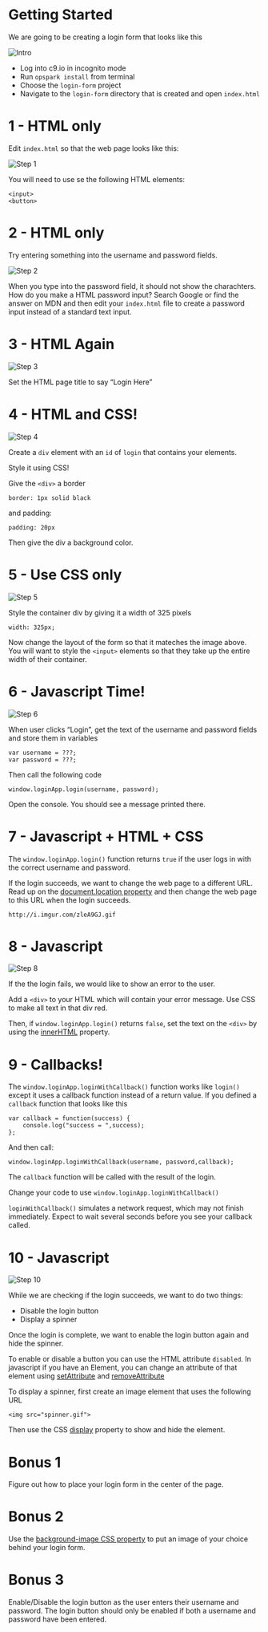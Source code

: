 
# Getting Started

We are going to be creating a login form that looks like this

![Intro](https://raw.githubusercontent.com/OperationSpark/login-form/master/readme-assets/intro.png)

- Log into c9.io in incognito mode
- Run `opspark install` from terminal
- Choose the `login-form` project
- Navigate to the `login-form` directory that is created and open `index.html`

# 1 - HTML only

Edit `index.html` so that the web page looks like this:

![Step 1](https://raw.githubusercontent.com/OperationSpark/login-form/master/readme-assets/step-1.png)

You will need to use se the following HTML elements:

    <input>
    <button>

# 2 - HTML only

Try entering something into the username and password fields.

![Step 2](https://raw.githubusercontent.com/OperationSpark/login-form/master/readme-assets/step-2.png)

When you type into the password field, it should not show the charachters. How do you make a HTML password input? Search Google or find the answer on MDN and then edit your `index.html` file to create a password input instead of a standard text input. 

# 3 - HTML Again

![Step 3](https://raw.githubusercontent.com/OperationSpark/login-form/master/readme-assets/step-3.png)

Set the HTML page title to say “Login Here”

# 4 - HTML and CSS!

![Step 4](https://raw.githubusercontent.com/OperationSpark/login-form/master/readme-assets/step-4.png)

Create a `div` element with an `id` of `login` that contains your elements.

Style it using CSS!

Give the `<div>` a border

    border: 1px solid black

and padding:

    padding: 20px

Then give the div a background color. 

# 5 - Use CSS only

![Step 5](https://raw.githubusercontent.com/OperationSpark/login-form/master/readme-assets/step-5.png)

Style the container div by giving it a width of 325 pixels

    width: 325px;

Now change the layout of the form so that it mateches the image above. You will want to style the `<input>` elements so that they take up the entire
width of their container.

# 6 - Javascript Time!

![Step 6](https://raw.githubusercontent.com/OperationSpark/login-form/master/readme-assets/step-6.png)

When user clicks “Login”, get the text of the username and password fields and store them in variables

    var username = ???;
    var password = ???;

Then call the following code

    window.loginApp.login(username, password);

Open the console. You should see a message printed there.  

# 7 - Javascript + HTML + CSS


The `window.loginApp.login()` function returns `true` if the user logs in with the correct username and password. 

If the login succeeds, we want to change the web page to a different URL. Read up on the [document.location property](https://developer.mozilla.org/en-US/docs/Web/API/Window/location) and then change the web page to this URL when the login succeeds.

    http://i.imgur.com/zleA9GJ.gif

# 8 - Javascript

![Step 8](https://raw.githubusercontent.com/OperationSpark/login-form/master/readme-assets/step-8.png)

If the the login fails, we would like to show an error to the user. 

Add a `<div>` to your HTML which will contain your error message. Use CSS to make all text in that div red. 

Then, if `window.loginApp.login()` returns `false`, set the text on the `<div>` by using the [innerHTML](https://developer.mozilla.org/en-US/docs/Web/API/Element/innerHTML) property. 


# 9 - Callbacks!

The `window.loginApp.loginWithCallback()` function works like `login()` except it uses a callback function instead of a return value. If you defined a `callback` function that looks like this

    var callback = function(success) {
        console.log("success = ",success);
    };

And then call:

    window.loginApp.loginWithCallback(username, password,callback);

The `callback` function will be called with the result of the login. 

Change your code to use `window.loginApp.loginWithCallback()`

`loginWithCallback()` simulates a network request, which may not finish immediately. Expect to wait several seconds before you see your callback called. 

# 10 - Javascript

![Step 10](https://raw.githubusercontent.com/OperationSpark/login-form/master/readme-assets/step-10.png)

While we are checking if the login succeeds, we want to do two things:

- Disable the login button 
- Display a spinner

Once the login is complete, we want to enable the login button again and hide the spinner. 

To enable or disable a button you can use the HTML attribute `disabled`. In javascript if you have an Element, you can change an attribute of that element using [setAttribute](https://developer.mozilla.org/en-US/docs/Web/API/Element/setAttribute) and [removeAttribute](https://developer.mozilla.org/en-US/docs/Web/API/Element/removeAttribute)

To display a spinner, first create an image element that uses the following URL

    <img src="spinner.gif">

Then use the CSS [display](https://developer.mozilla.org/en-US/docs/Web/CSS/display) property to show and hide the element. 


# Bonus 1

Figure out how to place your login form in the center of the page. 

# Bonus 2

Use the [background-image CSS property](https://developer.mozilla.org/en-US/docs/Web/CSS/background-image) to put an image of your choice behind your login form.

# Bonus 3

Enable/Disable the login button as the user enters their username and password. The login button should only be enabled if both a username and password have been entered. 


